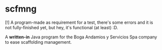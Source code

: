 # scfmng
[!] A program-made as requirement for a test, there's some errors and it is not fully-finished yet, but hey, it's functional (at least) :D.

A **written-in** Java program for the Boga Andamios y Servicios Spa company to ease scaffolding management.
